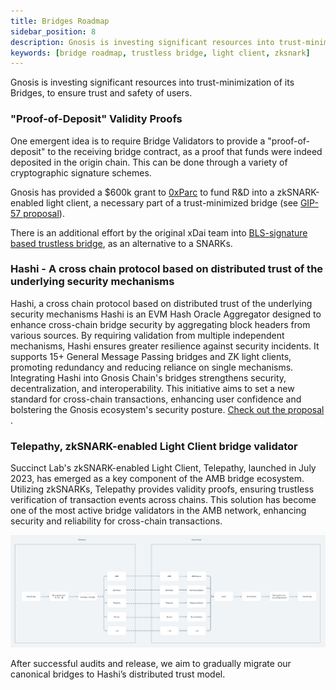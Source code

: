 ```yaml
---
title: Bridges Roadmap
sidebar_position: 8
description: Gnosis is investing significant resources into trust-minimization of its Bridges, to ensure trust and safety of users. 
keywords: [bridge roadmap, trustless bridge, light client, zksnark]
---
```


Gnosis is investing significant resources into trust-minimization of its Bridges, to ensure trust and safety of users. 

### "Proof-of-Deposit" Validity Proofs

One emergent idea is to require Bridge Validators to provide a "proof-of-deposit" to the receiving bridge contract, as a proof that funds were indeed deposited in the origin chain. This can be done through a variety of cryptographic signature schemes. 

Gnosis has provided a $600k grant to [0xParc](https://0xparc.org/) to fund R&D into a zkSNARK-enabled light client, a necessary part of a trust-minimized bridge (see [GIP-57 proposal](https://forum.gnosis.io/t/gip-57-should-gnosis-dao-support-research-of-a-zksnark-enabled-light-client-and-bridge/5421)). 

There is an additional effort by the original xDai team into [BLS-signature based trustless bridge](https://forum.gnosis.io/t/gip-57-should-gnosis-dao-support-research-of-a-zksnark-enabled-light-client-and-bridge/5421/15?u=dan-gnosis), as an alternative to a SNARKs.

### Hashi - A cross chain protocol based on distributed trust of the underlying security mechanisms
Hashi, a cross chain protocol based on distributed trust of the underlying security mechanisms
Hashi is an EVM Hash Oracle Aggregator designed to enhance cross-chain bridge security by aggregating block headers from various sources. By requiring validation from multiple independent mechanisms, Hashi ensures greater resilience against security incidents. It supports 15+ General Message Passing bridges and ZK light clients, promoting redundancy and reducing reliance on single mechanisms. Integrating Hashi into Gnosis Chain's bridges strengthens security, decentralization, and interoperability. This initiative aims to set a new standard for cross-chain transactions, enhancing user confidence and bolstering the Gnosis ecosystem's security posture. [Check out the proposal](https://forum.gnosis.io/t/gip-93-should-gnosisdao-support-the-integration-of-hashi-within-gnosis-chains-canonical-bridges/8245) .

### Telepathy, zkSNARK-enabled Light Client bridge validator
Succinct Lab's zkSNARK-enabled Light Client, Telepathy, launched in July 2023, has emerged as a key component of the AMB bridge ecosystem. Utilizing zkSNARKs, Telepathy provides validity proofs, ensuring trustless verification of transaction events across chains. This solution has become one of the most active bridge validators in the AMB network, enhancing security and reliability for cross-chain transactions.

![Hashi Architecture](../../static/img/bridges/diagrams/Hashi-architecture.png)

After successful audits and release, we aim to gradually migrate our canonical bridges to Hashi’s distributed trust model.